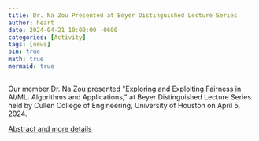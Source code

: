 ```yaml
---
title: Dr. Na Zou Presented at Beyer Distinguished Lecture Series
author: heart
date: 2024-04-21 10:00:00 -0600
categories: [Activity]
tags: [news]
pin: true
math: true
mermaid: true
---
```


Our member Dr. Na Zou presented "Exploring and Exploiting Fairness in AI/ML: Algorithms and Applications," at Beyer Distinguished Lecture Series held by Cullen College of Engineering, University of Houston on April 5, 2024.

[Abstract and more details](https://www.cive.uh.edu/research/beyer-distinguished-lecture/202401/paving-way-concrete%E2%80%99s-greener-future-development)